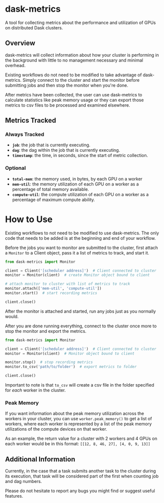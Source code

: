 # dask-metrics

A tool for collecting metrics about the performance and utilization of GPUs on distributed Dask clusters.

## Overview

dask-metrics will collect information about how your cluster is performing in the background with little to no management necessary and minimal overhead.

Existing workflows do not need to be modified to take advantage of dask-metrics. Simply connect to the cluster and start the monitor before submitting jobs and then stop the monitor when you're done.

After metrics have been collected, the user can use dask-metrics to calculate statistics like peak memory usage or they can export those metrics to csv files to be processed and examined elsewhere.

## Metrics Tracked

### Always Tracked
* **`job`**: the job that is currently executing.
* **`dag`**: the dag within the job that is currently executing.
* **`timestamp`**: the time, in seconds, since the start of metric collection.

### Optional
* **`total-mem`**: the memory used, in bytes, by each GPU on a worker
* **`mem-util`**: the memory utilization of each GPU on a worker as a percentage of total memory available.
* **`compute-util`**: the compute utilization of each GPU on a worker as a percentage of maximum compute ability.

# How to Use

Existing workflows to not need to be modified to use dask-metrics. The only code that needs to be added is at the beginning and end of your workflow.

Before the jobs you want to monitor are submitted to the cluster, first attach a `Monitor` to a Client object, pass it a list of metrics to track, and start it.
```python
from dask-metrics import Monitor

client = Client('[scheduler address]')  # Client connected to cluster
monitor = Monitor(client)  # create Monitor object bound to client

# attach monitor to cluster with list of metrics to track
monitor.attach(['mem-util', 'compute-util'])
monitor.start()  # start recording metrics

client.close()
```

After the monitor is attached and started, run any jobs just as you normally would.

After you are done running everything, connect to the cluster once more to stop the monitor and export the metrics.
```python
from dask-metrics import Monitor

client = Client('[scheduler address]')  # Client connected to cluster
monitor = Monitor(client)  # Monitor object bound to client

monitor.stop()  # stop recording metrics
monitor.to_csv('path/to/folder')  # export metrics to folder

client.close()
```

Important to note is that `to_csv` will create a csv file in the folder specified for *each* worker in the cluster.

### Peak Memory

If you want information about the peak memory utilization across the workers in your cluster, you can use `worker.peak_memory()` to get a list of workers, where each worker is represented by a list of the peak memory utilizations of the compute devices on that worker.

As an example, the return value for a cluster with 2 workers and 4 GPUs on each worker would be in this format: `[[12, 8, 46, 27], [4, 0, 9, 13]]`

## Additional Information

Currently, in the case that a task submits another task to the cluster during its execution, that task will be considered part of the first when counting job and dag numbers.

Please do not hesitate to report any bugs you might find or suggest useful features.